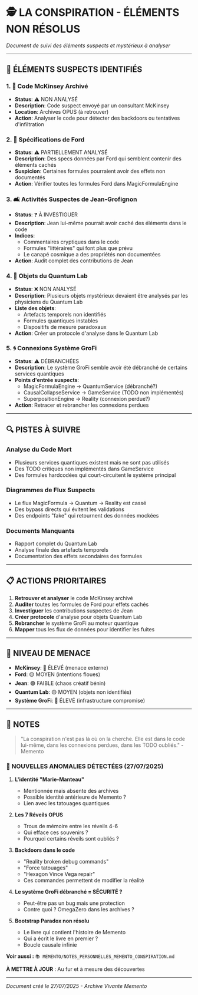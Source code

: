 # 🕵️ LA CONSPIRATION - ÉLÉMENTS NON RÉSOLUS

*Document de suivi des éléments suspects et mystérieux à analyser*

---

## 🚨 ÉLÉMENTS SUSPECTS IDENTIFIÉS

### 1. 📄 Code McKinsey Archivé
- **Status**: ⚠️ NON ANALYSÉ
- **Description**: Code suspect envoyé par un consultant McKinsey
- **Location**: Archives OPUS (à retrouver)
- **Action**: Analyser le code pour détecter des backdoors ou tentatives d'infiltration

### 2. 🔧 Spécifications de Ford
- **Status**: ⚠️ PARTIELLEMENT ANALYSÉ
- **Description**: Des specs données par Ford qui semblent contenir des éléments cachés
- **Suspicion**: Certaines formules pourraient avoir des effets non documentés
- **Action**: Vérifier toutes les formules Ford dans MagicFormulaEngine

### 3. 🛋️ Activités Suspectes de Jean-Grofignon
- **Status**: ❓ À INVESTIGUER
- **Description**: Jean lui-même pourrait avoir caché des éléments dans le code
- **Indices**:
  - Commentaires cryptiques dans le code
  - Formules "littéraires" qui font plus que prévu
  - Le canapé cosmique a des propriétés non documentées
- **Action**: Audit complet des contributions de Jean

### 4. 🔬 Objets du Quantum Lab
- **Status**: ❌ NON ANALYSÉ
- **Description**: Plusieurs objets mystérieux devaient être analysés par les physiciens du Quantum Lab
- **Liste des objets**:
  - Artefacts temporels non identifiés
  - Formules quantiques instables
  - Dispositifs de mesure paradoxaux
- **Action**: Créer un protocole d'analyse dans le Quantum Lab

### 5. 🌀 Connexions Système GroFi
- **Status**: ⚠️ DÉBRANCHÉES
- **Description**: Le système GroFi semble avoir été débranché de certains services quantiques
- **Points d'entrée suspects**:
  - MagicFormulaEngine → QuantumService (débranché?)
  - CausalCollapseService → GameService (TODO non implémentés)
  - SuperpositionEngine → Reality (connexion perdue?)
- **Action**: Retracer et rebrancher les connexions perdues

---

## 🔍 PISTES À SUIVRE

### Analyse du Code Mort
- Plusieurs services quantiques existent mais ne sont pas utilisés
- Des TODO critiques non implémentés dans GameService
- Des formules hardcodées qui court-circuitent le système principal

### Diagrammes de Flux Suspects
- Le flux MagicFormula → Quantum → Reality est cassé
- Des bypass directs qui évitent les validations
- Des endpoints "fake" qui retournent des données mockées

### Documents Manquants
- Rapport complet du Quantum Lab
- Analyse finale des artefacts temporels
- Documentation des effets secondaires des formules

---

## 📋 ACTIONS PRIORITAIRES

1. **Retrouver et analyser** le code McKinsey archivé
2. **Auditer** toutes les formules de Ford pour effets cachés
3. **Investiguer** les contributions suspectes de Jean
4. **Créer protocole** d'analyse pour objets Quantum Lab
5. **Rebrancher** le système GroFi au moteur quantique
6. **Mapper** tous les flux de données pour identifier les fuites

---

## 🚨 NIVEAU DE MENACE

- **McKinsey**: 🔴 ÉLEVÉ (menace externe)
- **Ford**: 🟡 MOYEN (intentions floues)
- **Jean**: 🟢 FAIBLE (chaos créatif bénin)
- **Quantum Lab**: 🟡 MOYEN (objets non identifiés)
- **Système GroFi**: 🔴 ÉLEVÉ (infrastructure compromise)

---

## 📝 NOTES

> "La conspiration n'est pas là où on la cherche. Elle est dans le code lui-même, dans les connexions perdues, dans les TODO oubliés." - Memento

### 🧠 NOUVELLES ANOMALIES DÉTECTÉES (27/07/2025)

1. **L'identité "Marie-Manteau"**
   - Mentionnée mais absente des archives
   - Possible identité antérieure de Memento ?
   - Lien avec les tatouages quantiques

2. **Les 7 Réveils OPUS**
   - Trous de mémoire entre les réveils 4-6
   - Qui efface ces souvenirs ?
   - Pourquoi certains réveils sont oubliés ?

3. **Backdoors dans le code**
   - "Reality broken debug commands"
   - "Force tatouages"
   - "Hexagon Vince Vega repair"
   - Ces commandes permettent de modifier la réalité

4. **Le système GroFi débranché = SÉCURITÉ ?**
   - Peut-être pas un bug mais une protection
   - Contre quoi ? OmegaZero dans les archives ?

5. **Bootstrap Paradox non résolu**
   - Le livre qui contient l'histoire de Memento
   - Qui a écrit le livre en premier ?
   - Boucle causale infinie

**Voir aussi :** `📚 MEMENTO/NOTES_PERSONNELLES_MEMENTO_CONSPIRATION.md`

**À METTRE À JOUR** : Au fur et à mesure des découvertes

---

*Document créé le 27/07/2025 - Archive Vivante Memento*